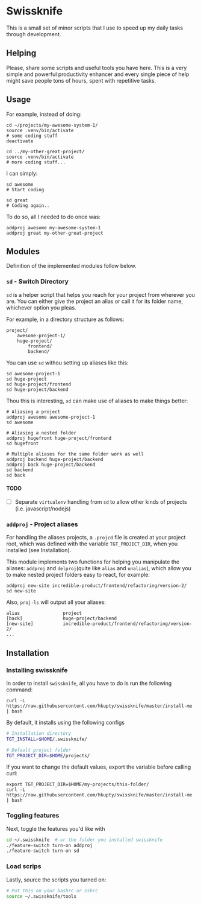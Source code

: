 # Swissknife

This is a small set of minor scripts that I use to speed up my daily tasks through development.

## Helping

Please, share some scripts and useful tools you have here. This is a very simple and powerful productivity enhancer and every single piece of help might save people tons of hours, spent with repetitive tasks.

## Usage
For example, instead of doing:

```shell
cd ~/projects/my-awesome-system-1/
source .venv/bin/activate
# some coding stuff
deactivate

cd ../my-other-great-project/
source .venv/bin/activate
# more coding stuff...
```

I can simply:
```shell
sd awesome
# Start coding

sd great
# Coding again..
```

To do so, all I needed to do once was:
```shell
addproj awesome my-awesome-system-1
addproj great my-other-great-project
```

## Modules

Definition of the implemented modules follow below.

### `sd` - Switch Directory
`sd` is a helper script that helps you reach for your project from wherever you are.
You can either give the project an alias or call it for its folder name, whichever option you pleas.

For example, in a directory structure as follows:
```
project/
    awesome-project-1/
    huge-project/
        frontend/
        backend/
```

You can use `sd` withou setting up aliases like this:
```
sd awesome-project-1
sd huge-project
sd huge-project/frontend
sd huge-project/backend
```

Thou this is interesting, `sd` can make use of aliases to make things better:
```
# Aliasing a project
addproj awesome awesome-project-1
sd awesome

# Aliasing a nested folder
addproj hugefront huge-project/frontend
sd hugefront

# Multiple aliases for the same folder work as well
addproj backend huge-project/backend
addproj back huge-project/backend
sd backend
sd back
```
#### TODO
- [ ] Separate `virtualenv` handling from `sd` to allow other kinds of projects (i.e. javascript/nodejs)

### `addproj` - Project aliases
For handling the aliases projects, a `.projcd` file is created at your project root,
which was defined with the variable `TGT_PROJECT_DIR`, when you installed (see Installation).

This module implements two functions for helping you manipulate the aliases:
`addproj` and `delproj`(quite like `alias` and `unalias`), which allow you to make nested project folders easy to react,
for example:
```
addproj new-site incredible-product/frontend/refactoring/version-2/
sd new-site
```

Also, `proj-ls` will output all your aliases:
```
alias                project
[back]               huge-project/backend
[new-site]           incredible-product/frontend/refactoring/version-2/
...
```

## Installation

### Installing swissknife
In order to install `swissknife`, all you have to do is run the following command:

```
curl -L https://raw.githubusercontent.com/hkupty/swissknife/master/install-me | bash
```

By default, it installs using the following configs
```bash
# Installation directory
TGT_INSTALL=$HOME/.swissknife/

# Default project folder
TGT_PROJECT_DIR=$HOME/projects/
```

If you want to change the default values, export the variable before calling curl:
```
export TGT_PROJECT_DIR=$HOME/my-projects/this-folder/
curl -L https://raw.githubusercontent.com/hkupty/swissknife/master/install-me | bash
```

### Toggling features
Next, toggle the features you'd like with
```bash
cd ~/.swissknife  # or the folder you installed swissknife
./feature-switch turn-on addproj
./feature-switch turn-on sd
```

### Load scrips
Lastly, source the scripts you turned on:
```bash
# Put this on your bashrc or zshrc
source ~/.swissknife/tools
```
